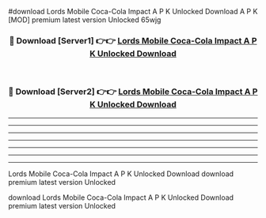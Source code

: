 #download Lords Mobile Coca-Cola Impact A P K Unlocked Download A P K [MOD] premium latest version Unlocked 65wjg 



<div align="center">
<h3>🔴 Download [Server1] 👉👉 <a href="https://apkdownload1.web.app/">Lords Mobile Coca-Cola Impact A P K Unlocked Download</a></h3><br>

<h3>🔴 Download [Server2] 👉👉 <a href="https://apkdownload1.web.app/">Lords Mobile Coca-Cola Impact A P K Unlocked Download</a></h3>
</div>





----------------------------------------------------------

----------------------------------------------------------

----------------------------------------------------------

----------------------------------------------------------

----------------------------------------------------------

----------------------------------------------------------

----------------------------------------------------------

Lords Mobile Coca-Cola Impact A P K Unlocked Download download premium latest version Unlocked

download Lords Mobile Coca-Cola Impact A P K Unlocked Download premium latest version Unlocked
